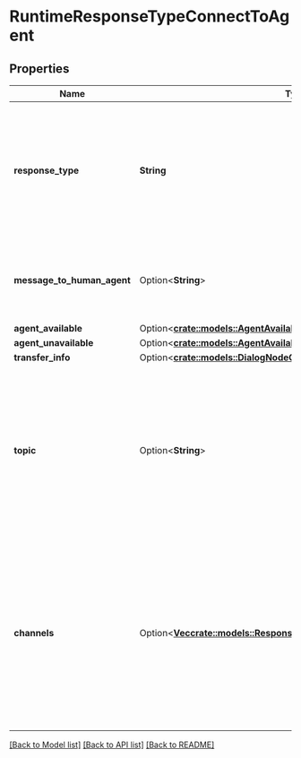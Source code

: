 # RuntimeResponseTypeConnectToAgent

## Properties

Name | Type | Description | Notes
------------ | ------------- | ------------- | -------------
**response_type** | **String** | The type of response returned by the dialog node. The specified response type must be supported by the client application or channel. | 
**message_to_human_agent** | Option<**String**> | A message to be sent to the human agent who will be taking over the conversation. | [optional]
**agent_available** | Option<[**crate::models::AgentAvailabilityMessage**](AgentAvailabilityMessage.md)> |  | [optional]
**agent_unavailable** | Option<[**crate::models::AgentAvailabilityMessage**](AgentAvailabilityMessage.md)> |  | [optional]
**transfer_info** | Option<[**crate::models::DialogNodeOutputConnectToAgentTransferInfo**](DialogNodeOutputConnectToAgentTransferInfo.md)> |  | [optional]
**topic** | Option<**String**> | A label identifying the topic of the conversation, derived from the **title** property of the relevant node or the **topic** property of the dialog node response. | [optional]
**channels** | Option<[**Vec<crate::models::ResponseGenericChannel>**](ResponseGenericChannel.md)> | An array of objects specifying channels for which the response is intended. If **channels** is present, the response is intended for a built-in integration and should not be handled by an API client. | [optional]

[[Back to Model list]](../README.md#documentation-for-models) [[Back to API list]](../README.md#documentation-for-api-endpoints) [[Back to README]](../README.md)


